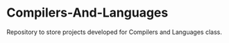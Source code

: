 # Compilers-And-Languages
Repository to store projects developed for Compilers and Languages class.
